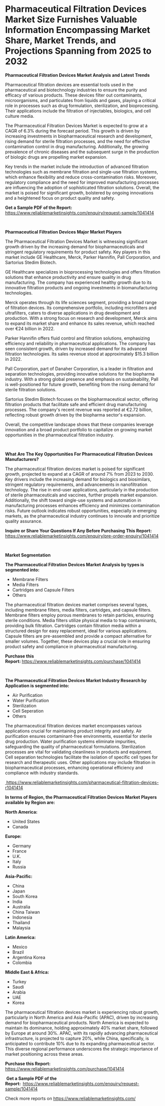 <p><h1>Pharmaceutical Filtration Devices Market Size Furnishes Valuable Information Encompassing Market Share, Market Trends, and Projections Spanning from 2025 to 2032</h1></p><p><strong>Pharmaceutical Filtration Devices Market Analysis and Latest Trends</strong></p>
<p><p>Pharmaceutical filtration devices are essential tools used in the pharmaceutical and biotechnology industries to ensure the purity and efficacy of various products. These devices filter out contaminants, microorganisms, and particulates from liquids and gases, playing a critical role in processes such as drug formulation, sterilization, and bioprocessing. Their applications include the filtration of injectables, biologics, and cell culture media.</p><p>The Pharmaceutical Filtration Devices Market is expected to grow at a CAGR of 6.3% during the forecast period. This growth is driven by increasing investments in biopharmaceutical research and development, rising demand for sterile filtration processes, and the need for effective contamination control in drug manufacturing. Additionally, the growing prevalence of chronic diseases and the subsequent surge in the production of biologic drugs are propelling market expansion.</p><p>Key trends in the market include the introduction of advanced filtration technologies such as membrane filtration and single-use filtration systems, which enhance flexibility and reduce cross-contamination risks. Moreover, regulatory compliance and the need for improved manufacturing processes are influencing the adoption of sophisticated filtration solutions. Overall, the market is poised for significant growth, bolstered by ongoing innovations and a heightened focus on product quality and safety.</p></p>
<p><strong>Get a Sample PDF of the Report:&nbsp;</strong> <a href="https://www.reliablemarketinsights.com/enquiry/request-sample/1041414?utm_campaign=3204&utm_medium=2&utm_source=Github&utm_content=ia&utm_term=10042025&utm_id=pharmaceutical-filtration-devices">https://www.reliablemarketinsights.com/enquiry/request-sample/1041414</a></p>
<p>&nbsp;</p>
<p><strong>Pharmaceutical Filtration Devices Major Market Players</strong></p>
<p><p>The Pharmaceutical Filtration Devices Market is witnessing significant growth driven by the increasing demand for biopharmaceuticals and stringent regulatory requirements for product safety. Key players in this market include GE Healthcare, Merck, Parker Hannifin, Pall Corporation, and Sartorius Stedim Biotech.</p><p>GE Healthcare specializes in bioprocessing technologies and offers filtration solutions that enhance productivity and ensure quality in drug manufacturing. The company has experienced healthy growth due to its innovative filtration products and ongoing investments in biomanufacturing technologies.</p><p>Merck operates through its life sciences segment, providing a broad range of filtration devices. Its comprehensive portfolio, including microfilters and ultrafilters, caters to diverse applications in drug development and production. With a strong focus on research and development, Merck aims to expand its market share and enhance its sales revenue, which reached over €24 billion in 2022.</p><p>Parker Hannifin offers fluid control and filtration solutions, emphasizing efficiency and reliability in pharmaceutical applications. The company has seen consistent growth, driven by increased demand for its advanced filtration technologies. Its sales revenue stood at approximately $15.3 billion in 2022.</p><p>Pall Corporation, part of Danaher Corporation, is a leader in filtration and separation technologies, providing innovative solutions for the biopharma industry. With a strong global presence and emphasis on sustainability, Pall is well-positioned for future growth, benefiting from the rising demand for sterile filtration solutions.</p><p>Sartorius Stedim Biotech focuses on the biopharmaceutical sector, offering filtration products that facilitate safe and efficient drug manufacturing processes. The company's recent revenue was reported at €2.72 billion, reflecting robust growth driven by the biopharma sector's expansion.</p><p>Overall, the competitive landscape shows that these companies leverage innovation and a broad product portfolio to capitalize on growing market opportunities in the pharmaceutical filtration industry.</p></p>
<p>&nbsp;</p>
<p><strong>What Are The Key Opportunities For Pharmaceutical Filtration Devices Manufacturers?</strong></p>
<p><p>The pharmaceutical filtration devices market is poised for significant growth, projected to expand at a CAGR of around 7% from 2023 to 2030. Key drivers include the increasing demand for biologics and biosimilars, stringent regulatory requirements, and advancements in nanofiltration technology. The rise in end-user applications, particularly in the production of sterile pharmaceuticals and vaccines, further propels market expansion. Additionally, the shift toward single-use systems and automation in manufacturing processes enhances efficiency and minimizes contamination risks. Future outlook indicates robust opportunities, especially in emerging markets, as the pharmaceutical industry continues to innovate and prioritize quality assurance.</p></p>
<p><strong>Inquire or Share Your Questions If Any Before Purchasing This Report:</strong> <a href="https://www.reliablemarketinsights.com/enquiry/pre-order-enquiry/1041414?utm_campaign=3204&utm_medium=2&utm_source=Github&utm_content=ia&utm_term=10042025&utm_id=pharmaceutical-filtration-devices">https://www.reliablemarketinsights.com/enquiry/pre-order-enquiry/1041414</a></p>
<p>&nbsp;</p>
<p><strong>Market Segmentation</strong></p>
<p><strong>The Pharmaceutical Filtration Devices Market Analysis by types is segmented into:</strong></p>
<p><ul><li>Membrane Filters</li><li>Media Filters</li><li>Cartridges and Capsule Filters</li><li>Others</li></ul></p>
<p><p>The pharmaceutical filtration devices market comprises several types, including membrane filters, media filters, cartridges, and capsule filters. Membrane filters employ porous membranes to retain particles, ensuring sterile conditions. Media filters utilize physical media to trap contaminants, providing bulk filtration. Cartridges contain filtration media within a structured design for easy replacement, ideal for various applications. Capsule filters are pre-assembled and provide a compact alternative for smaller volumes. Together, these devices play a crucial role in ensuring product safety and compliance in pharmaceutical manufacturing.</p></p>
<p><strong>Purchase this Report:&nbsp;</strong><a href="https://www.reliablemarketinsights.com/purchase/1041414?utm_campaign=3204&utm_medium=2&utm_source=Github&utm_content=ia&utm_term=10042025&utm_id=pharmaceutical-filtration-devices">https://www.reliablemarketinsights.com/purchase/1041414</a></p>
<p>&nbsp;</p>
<p><strong>The Pharmaceutical Filtration Devices Market Industry Research by Application is segmented into:</strong></p>
<p><ul><li>Air Purification</li><li>Water Purification</li><li>Sterilization</li><li>Cell Seperation</li><li>Others</li></ul></p>
<p><p>The pharmaceutical filtration devices market encompasses various applications crucial for maintaining product integrity and safety. Air purification ensures contaminant-free environments, essential for sterile drug production. Water purification systems eliminate impurities, safeguarding the quality of pharmaceutical formulations. Sterilization processes are vital for validating cleanliness in products and equipment. Cell separation technologies facilitate the isolation of specific cell types for research and therapeutic uses. Other applications may include filtration in biopharmaceutical processes, enhancing operational efficiency and compliance with industry standards.</p></p>
<p><a href="https://www.reliablemarketinsights.com/pharmaceutical-filtration-devices-r1041414?utm_campaign=3204&utm_medium=2&utm_source=Github&utm_content=ia&utm_term=10042025&utm_id=pharmaceutical-filtration-devices">&nbsp;https://www.reliablemarketinsights.com/pharmaceutical-filtration-devices-r1041414</a></p>
<p><strong>In terms of Region, the Pharmaceutical Filtration Devices Market Players available by Region are:</strong></p>
<p>
    <p> <strong> North America: </strong>
        <ul>
            <li>United States</li>
            <li>Canada</li>
        </ul>
        </p> 
    <p> <strong> Europe: </strong>
        <ul>
            <li>Germany</li>
            <li>France</li>
            <li>U.K.</li>
            <li>Italy</li>
            <li>Russia</li>
        </ul>
        </p> 
    <p> <strong> Asia-Pacific: </strong>
        <ul>
            <li>China</li>
            <li>Japan</li>
            <li>South Korea</li>
            <li>India</li>
            <li>Australia</li>
            <li>China Taiwan</li>
            <li>Indonesia</li>
            <li>Thailand</li>
            <li>Malaysia</li>
        </ul>
        </p> 
    <p> <strong> Latin America: </strong>
        <ul>
            <li>Mexico</li>
            <li>Brazil</li>
            <li>Argentina Korea</li>
            <li>Colombia</li>
        </ul>
        </p> 
    <p> <strong> Middle East & Africa: </strong>
        <ul>
            <li>Turkey</li>
            <li>Saudi</li>
            <li>Arabia</li>
            <li>UAE</li>
            <li>Korea</li>
        </ul>
    </p>
    </p>
<p><p>The pharmaceutical filtration devices market is experiencing robust growth, particularly in North America and Asia-Pacific (APAC), driven by increasing demand for biopharmaceutical products. North America is expected to maintain its dominance, holding approximately 40% market share, followed by Europe at around 30%. APAC, with its rapidly advancing pharmaceutical infrastructure, is projected to capture 20%, while China, specifically, is anticipated to contribute 10% due to its expanding pharmaceutical sector. This diverse regional performance underscores the strategic importance of market positioning across these areas.</p></p>
<p><strong>Purchase this Report: </strong><a href="https://www.reliablemarketinsights.com/purchase/1041414?utm_campaign=3204&utm_medium=2&utm_source=Github&utm_content=ia&utm_term=10042025&utm_id=pharmaceutical-filtration-devices">https://www.reliablemarketinsights.com/purchase/1041414</a></p>
<p>&nbsp;<strong>Get a Sample PDF of the Report:&nbsp;&nbsp;</strong><a href="https://www.reliablemarketinsights.com/enquiry/request-sample/1041414?utm_campaign=3204&utm_medium=2&utm_source=Github&utm_content=ia&utm_term=10042025&utm_id=pharmaceutical-filtration-devices">https://www.reliablemarketinsights.com/enquiry/request-sample/1041414</a></p>
<p><strong></strong></p>
<p>Check more reports on <a href="https://www.reliablemarketinsights.com/?utm_campaign=3204&utm_medium=2&utm_source=Github&utm_content=ia&utm_term=10042025&utm_id=pharmaceutical-filtration-devices">https://www.reliablemarketinsights.com/</a></p>